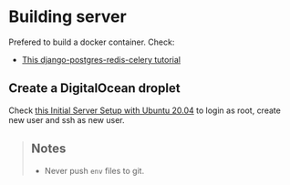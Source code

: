 # Building server

Prefered to build a docker container.
Check:

- [This django-postgres-redis-celery tutorial](https://soshace.com/dockerizing-django-with-postgres-redis-and-celery/)

## Create a DigitalOcean droplet

Check [this Initial Server Setup with Ubuntu 20.04](https://www.digitalocean.com/community/tutorials/initial-server-setup-with-ubuntu-20-04) to login as root, create new user and ssh as new user.

> ## Notes
>
> - Never push `env` files to git.
